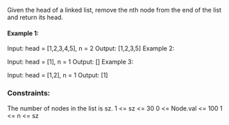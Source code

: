 Given the head of a linked list, remove the nth node from the end of the list and return its head.

 

#### Example 1:

Input: head = [1,2,3,4,5], n = 2
Output: [1,2,3,5]
Example 2:

Input: head = [1], n = 1
Output: []
Example 3:

Input: head = [1,2], n = 1
Output: [1]
 

### Constraints:

The number of nodes in the list is sz.
1 <= sz <= 30
0 <= Node.val <= 100
1 <= n <= sz
